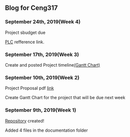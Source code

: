 Blog for Ceng317
----------------
### September 24th, 2019(Week 4)

Project sbudget due

[PLC](https://www.digikey.ca/en/articles/techzone/2018/jun/creating-a-custom-wireless-programmable-logic-controller) refference link.

### September 17th, 2019(Week 3)
Create and posted Project timeline[(Gantt Chart)](https://github.com/junedacaya/L-wingSolarPanelInteractiveDisplay/blob/master/Documentation/Project%20time%20line.mpp)


### September 10th, 2019(Week 2)

Project Proposal pdf [link](https://github.com/junedacaya/L-wingSolarPanelInteractiveDisplay/blob/master/Documentation/ProjectProposalStudentNameRev03.pdf)

Create Gantt Chart for the project that will be due next week

### September 9th, 2019(Week 1)

[Repository](https://github.com/junedacaya/L-wingSolarPanelInteractiveDisplay) created!

Added 4 files in the documentation folder


